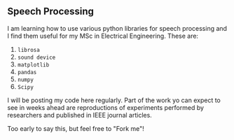 ## Speech Processing

 I am learning how to use various python libraries for speech processing and I find them useful for my MSc in Electrical Engineering. These are:
 1. `librosa`
 2. `sound device`
 3. `matplotlib`
 4. `pandas`
 5. `numpy`
 6. `Scipy`

I will be posting my code here regularly. Part of the work yo can expect to see in weeks ahead are reproductions of experiments performed by researchers and published in IEEE journal articles.

Too early to say this, but feel free to "Fork me"!
